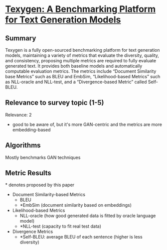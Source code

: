 # [Texygen: A Benchmarking Platform for Text Generation Models](https://arxiv.org/abs/1802.01886)

## Summary

Texygen is a fully open-sourced benchmarking platform for text generation models, maintaining a variety of metrics that evaluate the diversity, quality, and consistency, proposing multiple metrics are required to fully evaluate generated text. It provides both baseline models and automatically computable evaluation metrics. The metrics include “Document Similarity base Metrics” such as BLEU and EmbSim, “Likelihood-based Metrics” such as NLL-oracle and NLL-test, and a “Divergence-based Metric” called Self-BLEU.

## Relevance to survey topic (1-5)

Relevance: 2

- good to be aware of, but it's more GAN-centric and the metrics are more embedding-based

## Algorithms

Mostly benchmarks GAN techniques

## Metric Results

\* denotes proposed by this paper

- Document Similarity-based Metrics
  - BLEU
  - \*EmbSim (document similarity based on embeddings)
- Likelihood-based Metrics
  - NLL-oracle (how good generated data is fitted by oracle language model)
  - \*NLL-test (capacity to fit real test data)
- Divergence Metrics
  - \*Self-BLEU: average BLEU of each sentence (higher is less diversity)
